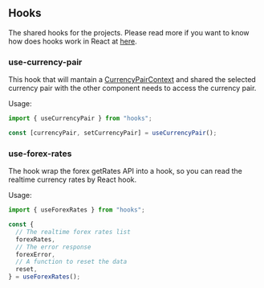 ## Hooks

The shared hooks for the projects. Please read more if you want to know how does hooks work in React at [here](https://reactjs.org/docs/hooks-intro.html).

### use-currency-pair

This hook that will mantain a [CurrencyPairContext](./use-currency-pair/index.tsx?l=23) and shared the selected currency pair with the other component needs to access the currency pair.

Usage:

```typescript
import { useCurrencyPair } from "hooks";

const [currencyPair, setCurrencyPair] = useCurrencyPair();
```

### use-forex-rates

The hook wrap the forex getRates API into a hook, so you can read the realtime currency rates by React hook.

Usage:

```typescript
import { useForexRates } from "hooks";

const {
  // The realtime forex rates list
  forexRates,
  // The error response
  forexError,
  // A function to reset the data
  reset,
} = useForexRates();
```
